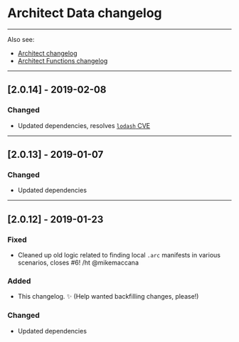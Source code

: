 # Architect Data changelog

---
Also see:
- [Architect changelog](https://github.com/arc-repos/architect/blob/master/changelog.md)
- [Architect Functions changelog](https://github.com/arc-repos/arc-functions/blob/master/changelog.md)
---

## [2.0.14] - 2019-02-08


### Changed

- Updated dependencies, resolves [`lodash` CVE](https://nvd.nist.gov/vuln/detail/CVE-2018-16487)


---

## [2.0.13] - 2019-01-07


### Changed

- Updated dependencies


---

## [2.0.12] - 2019-01-23


### Fixed

- Cleaned up old logic related to finding local `.arc` manifests in various scenarios, closes #6! /ht @mikemaccana


### Added

- This changelog. ✨ (Help wanted backfilling changes, please!)


### Changed

- Updated dependencies
